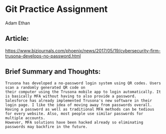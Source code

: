 # Git Practice Assignment 
Adam Ethan

## Article: 
https://www.bizjournals.com/phoenix/news/2017/05/19/cybersecurity-firm-trusona-develops-no-password.html

## Brief Summary and Thoughts:
    Trusona has developed a no-password login system using QR codes. Users scan a randomly generated QR code on 
    their computer using the Trusona mobile app to login automatically. It is basically MFA without having to also provide a password.
    Salesforce has already implemented Trusona's new software in their login page. I like the idea of moving away from passwords overall. 
    Having a password as well as traditional MFA methods can be tedious for every website. Also, most people use similar passwords for multiple accounts. 
    However, MFA solutions have been hacked already so eliminating passwords may backfire in the future. 